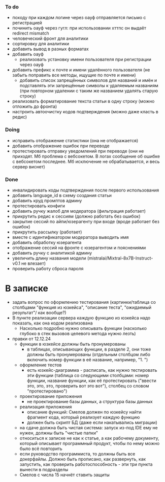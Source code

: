 ### To do
- походу при каждом логине через оауф отправляется письмо с регистрацией
- починить оауф через гугл: при использовании хттпс он выдаёт redirect mismatch
- человеческий фронт для аналитики
- сортировку для аналитики
- добавить вывод в разных форматах
- добавить оауф
	- реализовать установку имени пользователя при регистрации через оауф
- добавить префикс к почте и имени удалённого пользователя (не забыть поправить все методы, ищущие по почте и имени)
	- добавить список запрещённых символов для названий и имён и подставлять эти запрещённые символы к удаляемым названиям (при повторном удалении с таким же названием удалять старую строку)
- реализовать форматирование текста статьи в одну строку (можно отложить до фронта)
- настроить автоочистку кодов подтверждения (можно даже класть в редис)
### Doing
- исправить отображение статистики (она не отображается)
- добавить отображение ошибок при переводе
- протестировать отправку уведомлений при переводе (они не приходят. Мб проблема с вебсокетом. В логах сообщение об ошибке с вебсокетом последнее. Мб исключение не обрабатывается, и весь сервер виснет)
### Done
- инвалидировать коды подтверждения после первого использования
- добавить language_id в схему создания статьи
- добавить круд промптов админу
- протестировать конфиги
- добавить ручку жалоб для модератора (фильтрация работает)
- прикрутить редис к сессиям (должно работать без ошибок)
- закрытие сессий по айпи/юзерагенту при входе (вроде работает без ошибок)
- прикрутить рассылку (работает)
- вместе с идентификатором модератора выводить имя
- добавить обработку юзерагента
- отображение сессий на фронте с юзерагентом и пояснениями
- добавить ручку с аналитикой админу
- увеличить длину названия модели (mistralai/Mixtral-8x7B-Instruct-v0.1 не влезает)
- проверить работу сброса пароля

# В записке
- задать вопрос по оформлению тестирования (картинки/таблица со столбцами "функция из юзкейса", "описание теста", "ожидаемый результат"/ как вообще?)
- В пункте реализации сервера каждую функцию из юзкейса надо показать, как она кодом реализована
	- Насколько подробно нужно описывать функции (насколько глубоко в стек вызовов целевого метода нужно лезть)
- правки от 12.12.24
	- функции в юзкейсе должны быть пронумерованы
		- в таблицах, описывающих функции, в разделе 2, они тоже должны быть пронумерованы (отдельным столбцом либо включить номер функции в её название, например, "1. ")
	- оформление тестов
		- есть юзкейс-диаграмма - расписать, как нужно тестировать эти функции (таблица со следующими столбцами: номер функции, название функции, как её протестировать ("ввести это, это, это, проверить вот это вот"), столбец со словом "протестировано")
	- проектирование приложения
		- не проектирование базы данных, а структура базы данных
	- реализация приложения
		- описание функций: Смелов должен по юзкейсу найти фрагмент кода, который реализует каждую функцию
		- должен быть скрипт БД (даже если накатывались миграции)
	- на сдаче должна быть чистая система: запуск из-под IDE ему не нужен, должны быть "чистые папки"
	- относиться к записке не как к статье, а как рабочему документу, который описывает программный продукт, чтобы по нему можно было всё повторить
	- если руководство программиста, то должны быть все докерфайлы. Должно быть прописано, как развернуть, как запустить, как проверить работоспособность - эти три пункта вынести в подразделы
	- Смелов с числа 15 начнёт ставить защиты